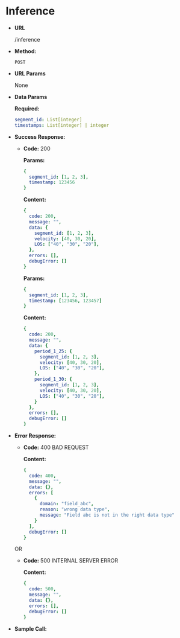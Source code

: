 # Inference


* **URL**

  /inference

* **Method:**

  `POST`
  
*  **URL Params**

    None

* **Data Params**

   **Required:**
    ```yaml
    segment_id: List[integer]
    timestamps: List[integer] | integer
    ```

* **Success Response:**

  * **Code:** 200

    **Params:**
    ``` yaml
    {
      segment_id: [1, 2, 3],
      timestamp: 123456
    }
    ```

    **Content:**
    ``` yaml
    {
      code: 200,
      message: "",
      data: {
        segment_id: [1, 2, 3],
        velocity: [40, 30, 20],
        LOS: ["40", "30", "20"],
      },
      errors: [],
      debugError: []
    }
    ```
  
    **Params:**
    ``` yaml
    {
      segment_id: [1, 2, 3],
      timestamp: [123456, 123457]
    }
    ```
    **Content:**
    ``` yaml
    {
      code: 200,
      message: "",
      data: {
        period_1_25: {
          segment_id: [1, 2, 3],
          velocity: [40, 30, 20],
          LOS: ["40", "30", "20"],
        },
        period_1_30: {
          segment_id: [1, 2, 3],
          velocity: [40, 30, 20],
          LOS: ["40", "30", "20"],
        }
      },
      errors: [],
      debugError: []
    }
    ```
 
* **Error Response:**

  * **Code:** 400 BAD REQUEST

    **Content:**
    ``` yaml
    {
      code: 400,
      message: "",
      data: {},
      errors: [
        {
          domain: "field_abc",
          reason: "wrong data type",
          message: "Field abc is not in the right data type"
        }
      ],
      debugError: []
    }
    ```

  OR

  * **Code:** 500 INTERNAL SERVER ERROR

    **Content:**
    ``` yaml
    {
      code: 500,
      message: "",
      data: {},
      errors: [],
      debugError: []
    }
    ```

* **Sample Call:**
